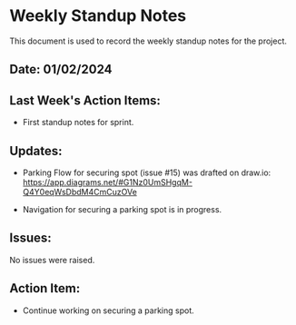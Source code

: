 # Weekly Standup Notes

This document is used to record the weekly standup notes for the project.

## Date: 01/02/2024

## Last Week's Action Items:

- First standup notes for sprint.

## Updates:

- Parking Flow for securing spot (issue #15) was drafted on draw.io:
  https://app.diagrams.net/#G1Nz0UmSHgqM-Q4Y0eqWsDbdM4CmCuzOVe

- Navigation for securing a parking spot is in progress.

## Issues:

No issues were raised.

## Action Item:

- Continue working on securing a parking spot.
